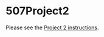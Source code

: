 # 507Project2

Please see the [Project 2 instructions](https://drive.google.com/a/umich.edu/file/d/0B9s-Ki883gvsSWZuRWtjRmZLTWM/view?usp=sharing).
